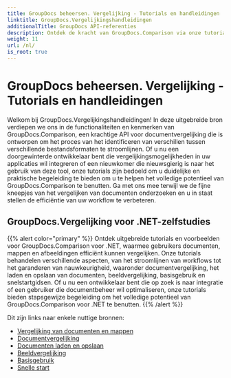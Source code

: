 ```yaml
---
title: GroupDocs beheersen. Vergelijking - Tutorials en handleidingen
linktitle: GroupDocs.Vergelijkingshandleidingen
additionalTitle: GroupDocs API-referenties
description: Ontdek de kracht van GroupDocs.Comparison via onze tutorials! Leer hoe u deze API kunt integreren en gebruiken voor een efficiënte documentvergelijking.
weight: 11
url: /nl/
is_root: true
---
```


# GroupDocs beheersen. Vergelijking - Tutorials en handleidingen


Welkom bij GroupDocs.Vergelijkingshandleidingen! In deze uitgebreide bron verdiepen we ons in de functionaliteiten en kenmerken van GroupDocs.Comparison, een krachtige API voor documentvergelijking die is ontworpen om het proces van het identificeren van verschillen tussen verschillende bestandsformaten te stroomlijnen. Of u nu een doorgewinterde ontwikkelaar bent die vergelijkingsmogelijkheden in uw applicaties wil integreren of een nieuwkomer die nieuwsgierig is naar het gebruik van deze tool, onze tutorials zijn bedoeld om u duidelijke en praktische begeleiding te bieden om u te helpen het volledige potentieel van GroupDocs.Comparison te benutten. Ga met ons mee terwijl we de fijne kneepjes van het vergelijken van documenten onderzoeken en u in staat stellen de efficiëntie van uw workflow te verbeteren.

## GroupDocs.Vergelijking voor .NET-zelfstudies
{{% alert color="primary" %}}
Ontdek uitgebreide tutorials en voorbeelden voor GroupDocs.Comparison voor .NET, waarmee gebruikers documenten, mappen en afbeeldingen efficiënt kunnen vergelijken. Onze tutorials behandelen verschillende aspecten, van het stroomlijnen van workflows tot het garanderen van nauwkeurigheid, waaronder documentvergelijking, het laden en opslaan van documenten, beeldvergelijking, basisgebruik en snelstartgidsen. Of u nu een ontwikkelaar bent die op zoek is naar integratie of een gebruiker die documentbeheer wil optimaliseren, onze tutorials bieden stapsgewijze begeleiding om het volledige potentieel van GroupDocs.Comparison voor .NET te benutten.
{{% /alert %}}

Dit zijn links naar enkele nuttige bronnen:
 
- [Vergelijking van documenten en mappen](./net/documents-and-folder-comparison/)
- [Documentvergelijking](./net/document-comparison/)
- [Documenten laden en opslaan](./net/loading-and-saving-documents/)
- [Beeldvergelijking](./net/image-comparison/)
- [Basisgebruik](./net/basic-usage/)
- [Snelle start](./net/quick-start/)

